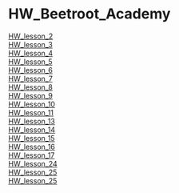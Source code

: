 # HW_Beetroot_Academy
[HW_lesson_2](https://github.com/KrokhaVolpe/HW_Beetroot_Academy/tree/main/HW_lesson_2)<br/>
[HW_lesson_3](https://github.com/KrokhaVolpe/HW_Beetroot_Academy/tree/main/HW_lesson_3)<br/>
[HW_lesson_4](https://github.com/KrokhaVolpe/HW_Beetroot_Academy/blob/main/HW_lesson_4)<br/>
[HW_lesson_5](https://github.com/KrokhaVolpe/HW_Beetroot_Academy/tree/main/HW_lesson_5)<br/>
[HW_lesson_6](https://github.com/KrokhaVolpe/HW_Beetroot_Academy/tree/main/HW_lesson_6)<br/>
[HW_lesson_7](https://github.com/KrokhaVolpe/HW_Beetroot_Academy/tree/main/HW_lesson_7)<br/>
[HW_lesson_8](https://github.com/KrokhaVolpe/HW_Beetroot_Academy/tree/main/HW_lesson_8)<br/>
[HW_lesson_9](https://github.com/KrokhaVolpe/HW_Beetroot_Academy/tree/main/HW_lesson_9)<br/>
[HW_lesson_10](https://github.com/KrokhaVolpe/HW_Beetroot_Academy/tree/main/HW_lesson_10)<br/>
[HW_lesson_11](https://github.com/KrokhaVolpe/HW_Beetroot_Academy/tree/main/HW_lesson_11)<br/>
[HW_lesson_13](https://github.com/KrokhaVolpe/HW_Beetroot_Academy/tree/main/HW_lesson_13)<br/>
[HW_lesson_14](https://github.com/KrokhaVolpe/HW_Beetroot_Academy/tree/main/HW_lesson_14)<br/>
[HW_lesson_15](https://github.com/KrokhaVolpe/HW_Beetroot_Academy/tree/main/HW_lesson_15)<br/>
[HW_lesson_16](https://github.com/KrokhaVolpe/HW_Beetroot_Academy/tree/main/HW_lesson_16)<br/>
[HW_lesson_17](https://github.com/KrokhaVolpe/HW_Beetroot_Academy/tree/main/HW_lesson_17)<br/>
[HW_lesson_24](https://github.com/KrokhaVolpe/HW_Beetroot_Academy/tree/main/lesson_24)<br/>
[HW_lesson_25](https://github.com/KrokhaVolpe/HW_Beetroot_Academy/tree/main/HW_lesson_25)<br/>
[HW_lesson_25](https://github.com/KrokhaVolpe/HW_Beetroot_Academy/tree/main/HW_lesson_25)<br/>






